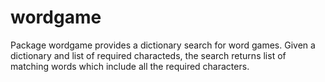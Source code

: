 # wordgame

Package wordgame provides a dictionary search for word games.
Given a dictionary and list of required characteds, the search returns
list of matching words which include all the required characters.


